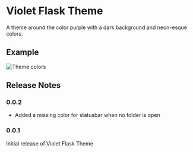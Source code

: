# Violet Flask Theme

A theme around the color purple with a dark background and neon-esque colors.

## Example

![Theme colors](https://image.volkanwelp.com/violet-flask.png)

## Release Notes

### 0.0.2

- Added a missing color for statusbar when no folder is open

### 0.0.1

Initial release of Violet Flask Theme